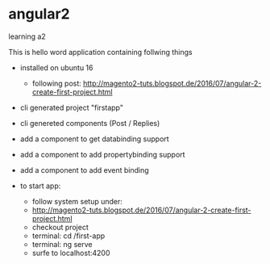 # angular2
learning a2

This is hello word application containing follwing things

- installed on ubuntu 16
  - following post: http://magento2-tuts.blogspot.de/2016/07/angular-2-create-first-project.html
- cli generated project "firstapp"
- cli genereted components (Post / Replies)
- add a component to get databinding support
- add a component to add propertybinding support
- add a component to add event binding

- to start app:
  - follow system setup under:
  - http://magento2-tuts.blogspot.de/2016/07/angular-2-create-first-project.html
  - checkout project
  - terminal: cd /first-app
  - terminal: ng serve
  - surfe to localhost:4200

